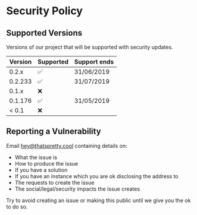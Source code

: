 # Security Policy

## Supported Versions

Versions of our project that will be supported with security updates.

| Version | Supported          | Support ends |
| ------- | ------------------ | ------------ |
| 0.2.x   | :white_check_mark: | 31/06/2019   |
| 0.2.233 | :white_check_mark: | 31/07/2019   |
| 0.1.x   | :x:                |              |
| 0.1.176 | :white_check_mark: | 31/05/2019   |
| < 0.1   | :x:                |              |

## Reporting a Vulnerability

Email [hey@thatspretty.cool](mailto:hey@thatspretty.cool) containing details on:
- What the issue is
- How to produce the issue
- If you have a solution
- If you have an instance which you are ok disclosing the address to
- The requests to create the issue
- The social/legal/security impacts the issue creates

Try to avoid creating an issue or making this public until we give you the ok to do so.

